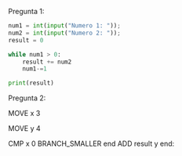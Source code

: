 Pregunta 1:

```python
num1 = int(input("Numero 1: "));
num2 = int(input("Numero 2: "));
result = 0

while num1 > 0:
    result += num2
    num1-=1

print(result)
```
Pregunta 2:

MOVE x 3

MOVE y 4

CMP x 0
BRANCH_SMALLER end
    ADD result y
end:


